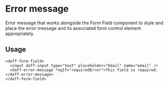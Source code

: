 # Error message
Error message that works alongside the Form Field component to style and place the error message and its associated form control element appropriately.

## Usage

```
<daff-form-field>
  <input daff-input type="text" placeholder="Email" name="email" />
  <daff-error-message *ngIf="requiredError">This field is required.</daff-error-message>
</daff-form-field>
```
